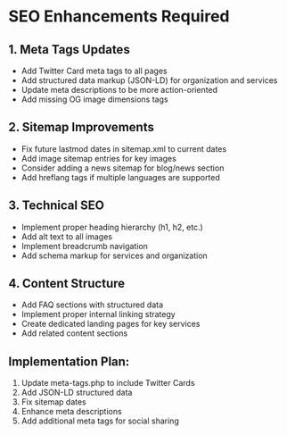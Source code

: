 # SEO Enhancements Required

## 1. Meta Tags Updates
- Add Twitter Card meta tags to all pages
- Add structured data markup (JSON-LD) for organization and services
- Update meta descriptions to be more action-oriented
- Add missing OG image dimensions tags

## 2. Sitemap Improvements
- Fix future lastmod dates in sitemap.xml to current dates
- Add image sitemap entries for key images
- Consider adding a news sitemap for blog/news section
- Add hreflang tags if multiple languages are supported

## 3. Technical SEO
- Implement proper heading hierarchy (h1, h2, etc.)
- Add alt text to all images
- Implement breadcrumb navigation
- Add schema markup for services and organization

## 4. Content Structure
- Add FAQ sections with structured data
- Implement proper internal linking strategy
- Create dedicated landing pages for key services
- Add related content sections

## Implementation Plan:
1. Update meta-tags.php to include Twitter Cards
2. Add JSON-LD structured data
3. Fix sitemap dates
4. Enhance meta descriptions
5. Add additional meta tags for social sharing
